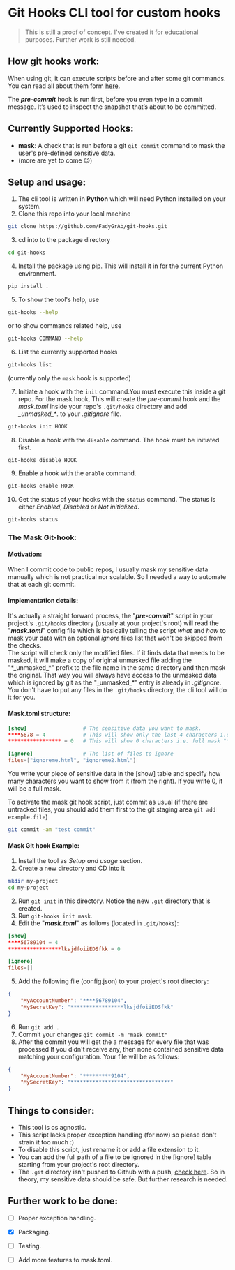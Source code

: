 # Git Hooks CLI tool for custom hooks
> This is still a proof of concept. I've created it for educational purposes. Further work is still needed.
## How git hooks work:
When using git, it can execute scripts before and after some git commands. You can read all about them form [here](https://git-scm.com/book/en/v2/Customizing-Git-Git-Hooks).  

The ***pre-commit*** hook is run first, before you even type in a commit message. It’s used to inspect the snapshot that’s about to be committed.  

## Currently Supported Hooks:
- **mask**: A check that is run before a git `git commit` command to mask the user's pre-defined sensitive data.
- (more are yet to come 😉)


## Setup and usage:
1. The cli tool is written in **Python** which will need Python installed on your system.  
2. Clone this repo into your local machine
```sh
git clone https://github.com/FadyGrAb/git-hooks.git
```
3. cd into to the package directory
```sh
cd git-hooks
```
4. Install the package using pip. This will install it in for the current Python environment.
```sh
pip install .
```
5. To show the tool's help, use
```sh
git-hooks --help
```
or to show commands related help, use
```sh
git-hooks COMMAND --help
```

6. List the currently supported hooks 
```sh
git-hooks list
```
(currently only the `mask` hook is supported)  

7. Initiate a hook with the `init` command.You must execute this inside a git repo. For the mask hook, This will create the *pre-commit* hook and the *mask.toml* inside your repo's `.git/hooks` directory and add *\_unmasked_\**. to your *.gitignore* file.
```sh
git-hooks init HOOK
```
8. Disable a hook with the `disable` command. The hook must be initiated first.
```sh
git-hooks disable HOOK
```
9. Enable a hook with the `enable` command.
```sh
git-hooks enable HOOK
```
10.  Get the status of your hooks with the `status` command. The status is either *Enabled*, *Disabled* or *Not initialized*.
```sh
git-hooks status
```
### The Mask Git-hook:
#### Motivation:
When I commit code to public repos, I usually mask my sensitive data manually which is not practical nor scalable. So I needed a way to automate that at each git commit.

#### Implementation details:
It's actually a straight forward process, the "***pre-commit***" script in your project's `.git/hooks` directory (usually at your project's root) will read the "***mask.toml***" config file which is basically telling the script *what* and *how* to mask your data with an optional *ignore* files list that won't be skipped from the checks.  
The script will check only the modified files. If it finds data that needs to be masked, it will make a copy of original unmasked file adding the "*\_unmasked\_\*" prefix to the file name in the same directory and then mask the original. That way you will always have access to the unmasked data which is ignored by git as the "\_unmasked\_\*" entry is already in *.gitignore*.  
 You don't have to put any files in the `.git/hooks` directory, the cli tool will do it for you.

#### Mask.toml structure:
```toml
[show]                  # The sensitive data you want to mask.
****5678 = 4            # This will show only the last 4 characters i.e. "****5678"
***************** = 0   # This will show 0 characters i.e. full mask "******************"

[ignore]                # The list of files to ignore
files=["ignoreme.html", "ignoreme2.html"]
```
You write your piece of sensitive data in the [show] table and specify how many characters you want to show from it (from the right). If you write 0, it will be a full mask.  

To activate the mask git hook script, just commit as usual (if there are untracked files, you should add them first to the git staging area `git add example.file`)
```sh
git commit -am "test commit"
```

#### Mask Git hook Example:
1. Install the tool as *Setup and usage* section.
2. Create a new directory and CD into it
```sh
mkdir my-project
cd my-project
```
2. Run `git init` in this directory. Notice the new `.git` directory that is created.
3. Run `git-hooks init mask`. 
4. Edit the "***mask.toml***" as follows (located in `.git/hooks`):
```toml
[show]
****56789104 = 4            
*****************lksjdfoiiEDSfkk = 0

[ignore]
files=[]
```
5. Add the following file (config.json) to your project's root directory:
```json
{
    "MyAccountNumber": "****56789104",
    "MySecretKey": "*****************lksjdfoiiEDSfkk"
}
```
6. Run `git add .`
7. Commit your changes `git commit -m "mask commit"`
8. After the commit you will get the a message for every file that was processed If you didn't receive any, then none contained sensitive data matching your configuration. Your file will be as follows:
```json
{
    "MyAccountNumber": "*********9104",
    "MySecretKey": "********************************"
}
```
## Things to consider:
- This tool is os agnostic.
- This script lacks proper exception handling (for now) so please don't strain it too much :)
- To disable this script, just rename it or add a file extension to it.
- You can add the full path of a file to be ignored in the [ignore] table starting from your project's root directory.
- The `.git` directory isn't pushed to Github with a push, [check here](https://github.com/git-guides/git-push). So in theory, my sensitive data should be safe. But further research is needed.
## Further work to be done:
- [ ] Proper exception handling.
- [x] Packaging.
- [ ] Testing.
- [ ] Add more features to mask.toml.



